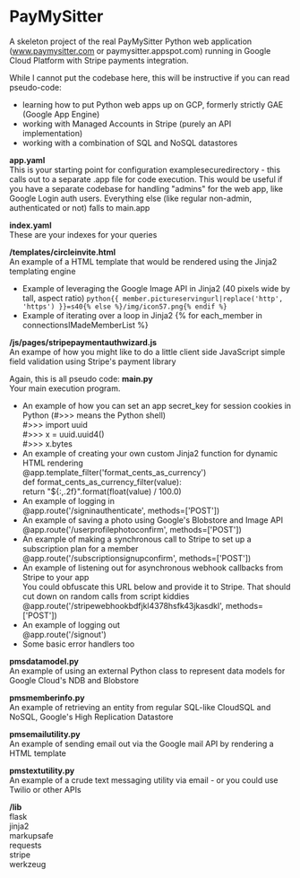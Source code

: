 # PayMySitter
A skeleton project of the real PayMySitter Python web application (www.paymysitter.com or paymysitter.appspot.com) running in Google Cloud Platform with Stripe payments integration.

While I cannot put the codebase here, this will be instructive if you can read pseudo-code:
- learning how to put Python web apps up on GCP, formerly strictly GAE (Google App Engine)
- working with Managed Accounts in Stripe (purely an API implementation)
- working with a combination of SQL and NoSQL datastores

**app.yaml**<br/>
This is your starting point for configuration
examplesecuredirectory - this calls out to a separate .app file for code execution. This would be useful if you have a separate codebase for handling "admins" for the web app, like Google Login auth users. Everything else (like regular non-admin, authenticated or not) falls to main.app

**index.yaml**<br/>
These are your indexes for your queries

**/templates/circleinvite.html**<br/>
An example of a HTML template that would be rendered using the Jinja2 templating engine
- Example of leveraging the Google Image API in Jinja2 (40 pixels wide by tall, aspect ratio)
  `python{{ member.pictureservingurl|replace('http', 'https') }}=s40{% else %}/img/icon57.png{% endif %}`
- Example of iterating over a loop in Jinja2
  {% for each_member in connectionsIMadeMemberList %}

**/js/pages/stripepaymentauthwizard.js**<br/>
An exampe of how you might like to do a little client side JavaScript simple field validation using Stripe's payment library

Again, this is all pseudo code:
**main.py**<br/>
Your main execution program.
- An example of how you can set an app secret_key for session cookies in Python (#>>> means the Python shell)<br/>
  #>>> import uuid<br/>
  #>>> x = uuid.uuid4()<br/>
  #>>> x.bytes<br/>
- An example of creating your own custom Jinja2 function for dynamic HTML rendering<br/>
  @app.template_filter('format_cents_as_currency')<br/>
    def format_cents_as_currency_filter(value):<br/>
    return "${:,.2f}".format(float(value) / 100.0)<br/>
- An example of logging in<br/>
  @app.route('/signinauthenticate', methods=['POST'])<br/>
- An example of saving a photo using Google's Blobstore and Image API<br/>
  @app.route('/userprofilephotoconfirm', methods=['POST'])<br/>
- An example of making a synchronous call to Stripe to set up a subscription plan for a member<br/>
  @app.route('/subscriptionsignupconfirm', methods=['POST'])<br/>
- An example of listening out for asynchronous webhook callbacks from Stripe to your app<br/>
  You could obfuscate this URL below and provide it to Stripe. That should cut down on random calls from script kiddies<br/>
  @app.route('/stripewebhookbdfjkl4378hsfk43jkasdkl', methods=['POST'])<br/>
- An example of logging out<br/>
  @app.route('/signout')<br/>
- Some basic error handlers too

**pmsdatamodel.py**<br/>
An example of using an external Python class to represent data models for Google Cloud's NDB and Blobstore

**pmsmemberinfo.py**<br/>
An example of retrieving an entity from regular SQL-like CloudSQL and NoSQL, Google's High Replication Datastore

**pmsemailutility.py**<br/>
An example of sending email out via the Google mail API by rendering a HTML template

**pmstextutility.py**<br/>
An example of a crude text messaging utility via email - or you could use Twilio or other APIs

**/lib**<br/>
flask<br/>
jinja2<br/>
markupsafe<br/>
requests<br/>
stripe<br/>
werkzeug<br/>